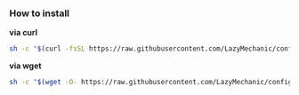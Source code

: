  ### How to install 
 **via curl**
 ```bash
sh -c "$(curl -fsSL https://raw.githubusercontent.com/LazyMechanic/configs/master/install-dotfiles.sh)" "$ZSH_CUSTOM"
 ```

**via wget**
```bash
sh -c "$(wget -O- https://raw.githubusercontent.com/LazyMechanic/configs/master/install-dotfiles.sh)" "$ZSH_CUSTOM"
```
